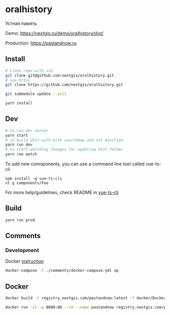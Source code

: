 # oralhistory

Устная память

Demo: https://nextgis.ru/demo/oralhistory/dist/

Production: https://pastandnow.ru

## Install

```bash
# clone repo with ssh
git clone git@github.com:nextgis/oralhistory.git
# use https
git clone https://github.com/nextgis/oralhistory.git

git submodule update --init
```

```bash
yarn install

```

## Dev

```bash
# to run dev server
yarn start
# to build dist with with sourcemap and not minified
yarn run dev
# to start watching changes for updating dist folder
yarn run watch
```

To add new comoponents, you can use a command line tool called vue-ts-cli

```vue-ts-cli
npm install -g vue-ts-cli
vt g components/Foo
```

For more help/guidelines, check README in [vue-ts-cli](https://github.com/wingland/vue-ts-cli)

## Build

```bash
yarn run prod
```

## Comments

### Development

  Docker [instruction](https://remark42.com/)

  ```bash
  docker-compose -f ./comments/docker-compose.yml up
  ```

## Docker

```bash
docker build -t registry.nextgis.com/pastandnow:latest -f docker/Dockerfile . && docker push registry.nextgis.com/pastandnow:latest

docker run -it -p 8080:80 --rm --name pastandnow registry.nextgis.com/pastandnow:latest
```
